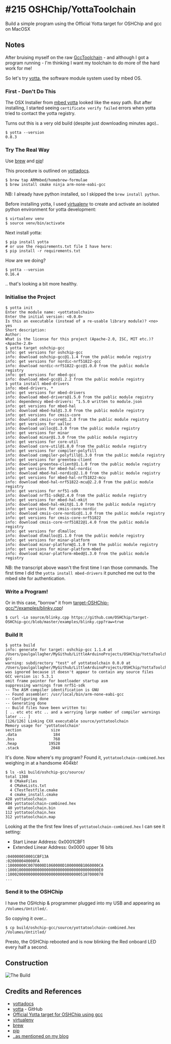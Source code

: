 # #215 OSHChip/YottaToolchain

Build a simple program using the Official Yotta target for OSHChip and gcc on MacOSX


## Notes

After bruising myself on the raw [GccToolchain](../GccToolchain) - and although I got a program running -
I'm thinking I want my toolchain to do more of the hard work for me!

So let's try [yotta](https://github.com/ARMmbed/yotta), the software module system used by mbed OS.

### First - Don't Do This

The OSX Installer from [mbed yotta](https://www.mbed.com/en/development/software/mbed-yotta/#Installing_yotta)
looked like the easy path. But after installing, I started seeing `certificate verify failed` errors when yotta
tried to contact the yotta registry.

Turns out this is a very old build (despite just downloading minutes ago)..

```
$ yotta --version
0.8.3
```

### Try The Real Way

Use [brew](https://github.com/Homebrew/homebrew) and [pip](https://pypi.python.org/pypi/pip)!

This procedure is outlined on [yottadocs](http://yottadocs.mbed.com/#installing).

```
$ brew tap ARMmbed/homebrew-formulae
$ brew install cmake ninja arm-none-eabi-gcc
```

NB: I already have python installed, so I skipped the `brew install python`.

Before installing yotta, I used [virtualenv](https://virtualenv.pypa.io/en/latest/)
to create and activate an isolated python environment for yotta development:

```
$ virtualenv venv
$ source venv/bin/activate
```

Next install yotta:

```
$ pip install yotta
# or use the requirements.txt file I have here:
$ pip install -r requirements.txt
```

How are we doing?

```
$ yotta --version
0.16.4
```
.. that's looking a bit more healthy.


### Initialise the Project

```
$ yotta init
Enter the module name: <yottatoolchain>
Enter the initial version: <0.0.0>
Is this an executable (instead of a re-usable library module)? <no> yes
Short description:
Author:
What is the license for this project (Apache-2.0, ISC, MIT etc.)?  <Apache-2.0>
$ yotta target oshchip-gcc
info: get versions for oshchip-gcc
info: download oshchip-gcc@1.1.4 from the public module registry
info: get versions for nordic-nrf51822-gcc
info: download nordic-nrf51822-gcc@1.0.0 from the public module registry
info: get versions for mbed-gcc
info: download mbed-gcc@1.2.2 from the public module registry
$ yotta install mbed-drivers
info: mbed-drivers, *
info: get versions for mbed-drivers
info: download mbed-drivers@1.5.0 from the public module registry
info: dependency mbed-drivers: ^1.5.0 written to module.json
info: get versions for mbed-hal
info: download mbed-hal@1.3.0 from the public module registry
info: get versions for cmsis-core
info: download cmsis-core@1.2.0 from the public module registry
info: get versions for ualloc
info: download ualloc@1.3.0 from the public module registry
info: get versions for minar
info: download minar@1.3.0 from the public module registry
info: get versions for core-util
info: download core-util@1.8.0 from the public module registry
info: get versions for compiler-polyfill
info: download compiler-polyfill@1.3.0 from the public module registry
info: get versions for greentea-client
info: download greentea-client@1.1.0 from the public module registry
info: get versions for mbed-hal-nordic
info: download mbed-hal-nordic@2.1.0 from the public module registry
info: get versions for mbed-hal-nrf51822-mcu
info: download mbed-hal-nrf51822-mcu@2.2.0 from the public module registry
info: get versions for nrf51-sdk
info: download nrf51-sdk@2.4.0 from the public module registry
info: get versions for mbed-hal-mkit
info: download mbed-hal-mkit@1.1.0 from the public module registry
info: get versions for cmsis-core-nordic
info: download cmsis-core-nordic@1.1.0 from the public module registry
info: get versions for cmsis-core-nrf51822
info: download cmsis-core-nrf51822@1.4.0 from the public module registry
info: get versions for dlmalloc
info: download dlmalloc@1.1.0 from the public module registry
info: get versions for minar-platform
info: download minar-platform@1.1.0 from the public module registry
info: get versions for minar-platform-mbed
info: download minar-platform-mbed@1.3.0 from the public module registry
```

NB: the transcript above wasn't the first time I ran those commands.
The first time I did the `yotta install mbed-drivers` it punched me out to the mbed site for authentication.

### Write a Program!

Or in this case, "borrow" it from [target-OSHChip-gcc/*/examples/blinky.cpp](https://github.com/OSHChip/target-OSHChip-gcc/blob/master/examples/blinky.cpp)!

```
$ curl -Lo source/blinky.cpp https://github.com/OSHChip/target-OSHChip-gcc/blob/master/examples/blinky.cpp?raw=true
```

### Build It

```
$ yotta build
info: generate for target: oshchip-gcc 1.1.4 at /Users/paulgallagher/MyGithub/LittleArduinoProjects/OSHChip/YottaToolchain/yotta_targets/oshchip-gcc
warning: subdirectory "test" of yottatoolchain 0.0.0 at /Users/paulgallagher/MyGithub/LittleArduinoProjects/OSHChip/YottaToolchain was ignored because it doesn't appear to contain any source files
GCC version is: 5.3.1
omit frame pointer for bootloader startup asm
suppressing warnings from nrf51-sdk
-- The ASM compiler identification is GNU
-- Found assembler: /usr/local/bin/arm-none-eabi-gcc
-- Configuring done
-- Generating done
-- Build files have been written to:
[ .. etc etc etc .. and a worrying large number of compiler warnings later ... ]
[126/126] Linking CXX executable source/yottatoolchain
Memory usage for 'yottatoolchain'
section             size
.data                184
.bss                 768
.heap              19528
.stack              2048

```

It's done. Now where's my program? Found it, `yottatoolchain-combined.hex` weighing in at a handsome 404kb!

```
$ ls -sk1 build/oshchip-gcc/source/
total 1308
  0 CMakeFiles
  4 CMakeLists.txt
  4 CTestTestfile.cmake
  4 cmake_install.cmake
428 yottatoolchain
404 yottatoolchain-combined.hex
 40 yottatoolchain.bin
112 yottatoolchain.hex
312 yottatoolchain.map

```

Looking at the the first few lines of `yottatoolchain-combined.hex` I can see it setting:
* Start Linear Address: 0x0001CBF1
* Extended Linear Address: 0x0000 upper 16 bits

```
:040000050001CBF13A
:020000040000FA
:10000000C0070000D1060000D1000000B1060000CA
:1000100000000000000000000000000000000000E0
:100020000000000000000000000000005107000078
...
```
### Send it to the OSHChip

I have the OSHchip & programmer plugged into my USB and appearing as `/Volumes/Untitled/`.

So copying it over...

```
$ cp build/oshchip-gcc/source/yottatoolchain-combined.hex /Volumes/Untitled/
```

Presto, the OSHChip rebooted and is now blinking the Red onboard LED every half a second.

## Construction

![The Build](./assets/YottaToolchain_build.jpg?raw=true)

## Credits and References

* [yottadocs](http://yottadocs.mbed.com/)
* [yotta](https://github.com/ARMmbed/yotta) - GitHub
* [Official Yotta target for OSHChip using gcc](https://github.com/OSHChip/target-OSHChip-gcc)
* [virtualenv](https://virtualenv.pypa.io/en/latest/)
* [brew](https://github.com/Homebrew/homebrew)
* [pip](https://pypi.python.org/pypi/pip)
* [..as mentioned on my blog](https://blog.tardate.com/2016/07/littlearduinoprojects215-oshchip-yotta.html)

